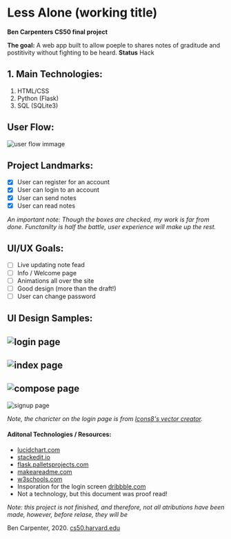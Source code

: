 # Less Alone (working title)
**Ben Carpenters CS50 final project**

**The goal:** A web app built to allow poeple to shares notes of graditude and postitivity without fighting to be heard.
**Status** Hack

## 1. Main Technologies:
 1. HTML/CSS
 2. Python (Flask)
 3. SQL (SQLite3)


## User Flow:
![user flow immage](https://github.com/bacarpenter/cs50_final/blob/master/readmeImages/cs50%20less%20alone%20user%20flow.png?raw=true)

## Project Landmarks:
- [x]  User can register for an account
- [x] User can login to an account
- [x] User can send notes
- [x] User can read notes

*An important note: Though the boxes are checked, my work is far from done. Functanilty is half the battle, user experience will make up the rest.*


## UI/UX Goals:
 - [ ] Live updating note fead
 - [ ] Info / Welcome page
 - [ ] Animations all over the site
 - [ ] Good design (more than the draft!)
 - [ ] User can change password
 
 ## UI Design Samples:
 ![login page](https://github.com/bacarpenter/cs50_final/blob/master/readmeImages/Login.png?raw=true)
 ---
 ![index page](https://github.com/bacarpenter/cs50_final/blob/master/readmeImages/Index.png?raw=true)
 ---
 ![compose page](https://github.com/bacarpenter/cs50_final/blob/master/readmeImages/Compose.png?raw=true)
 ---
 ![signup page](https://github.com/bacarpenter/cs50_final/blob/master/readmeImages/Sign%20up.png?raw=true)
 
 *Note, the charicter on the login page is from [Icons8's vector creator](https://icons8.com/vector-creator).* 

#### Aditonal Technologies / Resources:
* [lucidchart.com](lucidchart.com)
* [stackedit.io](stackedit.io)
* [flask.palletsprojects.com](https://flask.palletsprojects.com/en/0.12.x/tutorial/templates/)
* [makeareadme.com](https://www.makeareadme.com/)
* [w3schools.com](www.w3schools.com)
* Insporation for the login screen [dribbble.com](https://dribbble.com/shots/11157034-Pose-Login-Screen)
* Not a  technology, but this document was proof read!

*Note: this project is not finished, and therefore, not all atributions have been made, however, before relase, they will be*

Ben Carpenter, 2020. [cs50.harvard.edu](https://cs50.harvard.edu/x/2020/project/)
